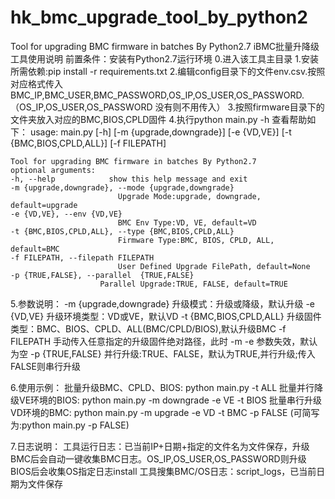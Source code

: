 # hk_bmc_upgrade_tool_by_python2
Tool for upgrading BMC firmware in batches By Python2.7
iBMC批量升降级工具使用说明
前置条件：安装有Python2.7运行环境
0.进入该工具主目录
1.安装所需依赖:pip install -r requirements.txt
2.编辑config目录下的文件env.csv.按照对应格式传入BMC_IP,BMC_USER,BMC_PASSWORD,OS_IP,OS_USER,OS_PASSWORD.（OS_IP,OS_USER,OS_PASSWORD 没有则不用传入）
3.按照firmware目录下的文件夹放入对应的BMC,BIOS,CPLD固件
4.执行python main.py -h 查看帮助如下：
    usage: main.py [-h] [-m {upgrade,downgrade}] [-e {VD,VE}]
                [-t {BMC,BIOS,CPLD,ALL}] [-f FILEPATH]

    Tool for upgrading BMC firmware in batches By Python2.7
    optional arguments:
    -h, --help            show this help message and exit
    -m {upgrade,downgrade}, --mode {upgrade,downgrade}
                            Upgrade Mode:upgrade, downgrade, default=upgrade
    -e {VD,VE}, --env {VD,VE}
                            BMC Env Type:VD, VE, default=VD
    -t {BMC,BIOS,CPLD,ALL}, --type {BMC,BIOS,CPLD,ALL}
                            Firmware Type:BMC, BIOS, CPLD, ALL, default=BMC
    -f FILEPATH, --filepath FILEPATH
                            User Defined Upgrade FilePath, default=None
    -p {TRUE,FALSE}, --parallel  {TRUE,FALSE}
                        Parallel Upgrade:TRUE, FALSE, default=TRUE
5.参数说明：
    -m {upgrade,downgrade} 升级模式：升级或降级，默认升级
    -e {VD,VE} 升级环境类型：VD或VE，默认VD
    -t {BMC,BIOS,CPLD,ALL} 升级固件类型：BMC、BIOS、CPLD、ALL(BMC/CPLD/BIOS),默认升级BMC
    -f FILEPATH 手动传入任意指定的升级固件绝对路径，此时 -m -e 参数失效，默认为空
    -p {TRUE,FALSE} 并行升级:TRUE、FALSE，默认为TRUE,并行升级;传入FALSE则串行升级

6.使用示例：
    批量升级BMC、CPLD、BIOS: python main.py -t ALL
    批量并行降级VE环境的BIOS: python main.py -m downgrade -e VE -t BIOS
	批量串行升级VD环境的BMC: python main.py -m upgrade -e VD -t BMC -p FALSE (可简写为:python main.py -p FALSE)
	

7.日志说明：
    工具运行日志：已当前IP+日期+指定的文件名为文件保存，升级BMC后会自动一键收集BMC日志。OS_IP,OS_USER,OS_PASSWORD则升级BIOS后会收集OS指定日志install 
    工具搜集BMC/OS日志：script_logs，已当前日期为文件保存
